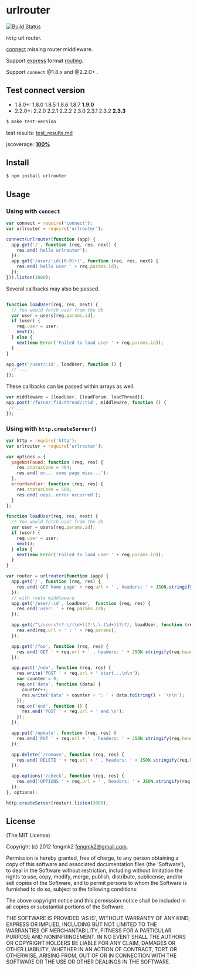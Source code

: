 # urlrouter

[![Build Status](https://secure.travis-ci.org/fengmk2/urlrouter.png)](http://travis-ci.org/fengmk2/urlrouter)

`http` url router.

[connect](https://github.com/senchalabs/connect) missing router middleware.

Support [express](http://expressjs.com) format [routing](http://expressjs.com/guide.html#routing).

Support `connect` @1.8.x and @2.2.0+ .

## Test connect version

* 1.8.0+: 1.8.0 1.8.5 1.8.6 1.8.7 **1.9.0**
* 2.2.0+: 2.2.0 2.2.1 2.2.2 2.3.0 2.3.1 2.3.2 **2.3.3**

```bash
$ make test-version
```

test results: [test_results.md](https://github.com/fengmk2/urlrouter/blob/master/test_results.md)

jscoverage: [**100%**](http://fengmk2.github.com/coverage/urlrouter.html)

## Install

```bash
$ npm install urlrouter
```

## Usage

### Using with `connect`

```javascript
var connect = require('connect');
var urlrouter = require('urlrouter');

connect(urlrouter(function (app) {
  app.get('/', function (req, res, next) {
    res.end('hello urlrouter');
  });
  app.get('/user/:id([0-9]+)', function (req, res, next) {
    res.end('hello user ' + req.params.id);
  });
})).listen(3000);
```

Several callbacks may also be passed.

```javascript

function loadUser(req, res, next) {
  // You would fetch user from the db
  var user = users[req.params.id];
  if (user) {
    req.user = user;
    next();
  } else {
    next(new Error('Failed to load user ' + req.params.id));
  }
}

app.get('/user/:id', loadUser, function () {
  // ...
});
```

These callbacks can be passed within arrays as well.

```javascript
var middleware = [loadUser, [loadForum, loadThread]];
app.post('/forum/:fid/thread/:tid', middleware, function () {
 // ...
});
```

### Using with `http.createServer()`

```javascript
var http = require('http');
var urlrouter = require('urlrouter');

var options = {
  pageNotFound: function (req, res) {
    res.statusCode = 404;
    res.end('er... some page miss...');
  },
  errorHandler: function (req, res) {
    res.statusCode = 500;
    res.end('oops..error occurred');
  }
};

function loadUser(req, res, next) {
  // You would fetch user from the db
  var user = users[req.params.id];
  if (user) {
    req.user = user;
    next();
  } else {
    next(new Error('Failed to load user ' + req.params.id));
  }
}

var router = urlrouter(function (app) {
  app.get('/', function (req, res) {
    res.end('GET home page' + req.url + ' , headers: ' + JSON.stringify(req.headers));
  });
  // with route middleware
  app.get('/user/:id', loadUser,  function (req, res) {
    res.end('user: ' + req.params.id);
  });

  app.get(/^\/users?(?:\/(\d+)(?:\.\.(\d+))?)?/, loadUser, function (req, res) {
    res.end(req.url + ' : ' + req.params);
  });

  app.get('/foo', function (req, res) {
    res.end('GET ' + req.url + ' , headers: ' + JSON.stringify(req.headers));
  });

  app.post('/new', function (req, res) {
    res.write('POST ' + req.url + ' start...\n\n');
    var counter = 0;
    req.on('data', function (data) {
      counter++;
      res.write('data' + counter + ': ' + data.toString() + '\n\n');
    });
    req.on('end', function () {
      res.end('POST ' + req.url + ' end.\n');
    });
  });

  app.put('/update', function (req, res) {
    res.end('PUT ' + req.url + ' , headers: ' + JSON.stringify(req.headers));
  });

  app.delete('/remove', function (req, res) {
    res.end('DELETE ' + req.url + ' , headers: ' + JSON.stringify(req.headers));
  });

  app.options('/check', function (req, res) {
    res.end('OPTIONS ' + req.url + ' , headers: ' + JSON.stringify(req.headers));
  });
}, options);

http.createServer(router).listen(3000);
```

## License 

(The MIT License)

Copyright (c) 2012 fengmk2 <fengmk2@gmail.com>.

Permission is hereby granted, free of charge, to any person obtaining
a copy of this software and associated documentation files (the
'Software'), to deal in the Software without restriction, including
without limitation the rights to use, copy, modify, merge, publish,
distribute, sublicense, and/or sell copies of the Software, and to
permit persons to whom the Software is furnished to do so, subject to
the following conditions:

The above copyright notice and this permission notice shall be
included in all copies or substantial portions of the Software.

THE SOFTWARE IS PROVIDED 'AS IS', WITHOUT WARRANTY OF ANY KIND,
EXPRESS OR IMPLIED, INCLUDING BUT NOT LIMITED TO THE WARRANTIES OF
MERCHANTABILITY, FITNESS FOR A PARTICULAR PURPOSE AND NONINFRINGEMENT.
IN NO EVENT SHALL THE AUTHORS OR COPYRIGHT HOLDERS BE LIABLE FOR ANY
CLAIM, DAMAGES OR OTHER LIABILITY, WHETHER IN AN ACTION OF CONTRACT,
TORT OR OTHERWISE, ARISING FROM, OUT OF OR IN CONNECTION WITH THE
SOFTWARE OR THE USE OR OTHER DEALINGS IN THE SOFTWARE.
